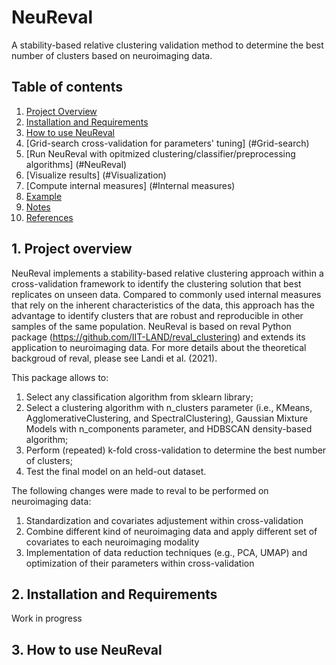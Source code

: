 # NeuReval
A stability-based relative clustering validation method to determine the best number of clusters based on neuroimaging data. 

## Table of contents
1. [Project Overview](#Project_Overview)
2. [Installation and Requirements](#Installation)
3. [How to use NeuReval](#Use)
  1. [Grid-search cross-validation for parameters' tuning] (#Grid-search)
  2. [Run NeuReval with opitmized clustering/classifier/preprocessing algorithms] (#NeuReval)
  3. [Visualize results] (#Visualization)
  4. [Compute internal measures] (#Internal measures)
5. [Example](#Example)
6. [Notes](#Notes)
7. [References](#References)

## 1. Project overview <a name="Project_Overview"></a>
NeuReval implements a stability-based relative clustering approach within a cross-validation framework to identify the clustering solution that best replicates on unseen data. Compared to commonly used internal measures that rely on the inherent characteristics of the data, this approach has the advantage to identify clusters that are robust and reproducible in other samples of the same population. NeuReval is based on reval Python package (https://github.com/IIT-LAND/reval_clustering) and extends its application to neuroimaging data. For more details about the theoretical backgroud of reval, please see Landi et al. (2021).

This package allows to:
1. Select any classification algorithm from sklearn library;
2. Select a clustering algorithm with n_clusters parameter (i.e., KMeans, AgglomerativeClustering, and SpectralClustering), Gaussian Mixture Models with n_components parameter, and HDBSCAN density-based algorithm;
3. Perform (repeated) k-fold cross-validation to determine the best number of clusters;
4. Test the final model on an held-out dataset.

The following changes were made to reval to be performed on neuroimaging data:
1. Standardization and covariates adjustement within cross-validation
2. Combine different kind of neuroimaging data and apply different set of covariates to each neuroimaging modality
3. Implementation of data reduction techniques (e.g., PCA, UMAP) and optimization of their parameters within cross-validation

## 2. Installation and Requirements <a name="Installation"></a>
Work in progress

## 3. How to use NeuReval <a name="Use"></a>



